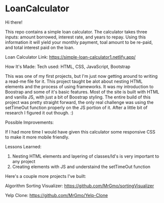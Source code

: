 # LoanCalculator

Hi there!

This repo contains a simple loan calculator. The calculator takes three inputs: amount borrowed, interest rate, and years to repay. Using this information it will yield your monthly payment, toal amount to be re-paid, and total interest paid on the loan.

Loan Calculator Link: https://simple-loan-calculator1.netlify.app/

How It's Made:
Tech used: HTML, CSS, JavaScript, Bootstrap

This was one of my first projects, but I'm just now getting around to writing a read-me file for it. This project taught be alot about nesting HTML elements and the process of using frameworks. It was my introduction to Boostrap and some of it's basic features. Most of the site is built with HTML and vanilla JS, with just a bit of Boostrap styling. The entire build of this project was pretty straight forward, the only real challenge was using the setTimeOut function properly on the JS portion of it. After a little bit of research I figured it out though. :)

Possible Improvements:

If I had more time I would have given this calculator some responsive CSS to make it more mobile friendly.

Lessons Learned:

1. Nesting HTML elements and layering of classes/Id's is very important to any project
2. Creating elements with JS and understaind the setTimeOut function


Here's a couple more projects I've built: 

Algorithm Sorting Visualizer: https://github.com/MrGmo/sortingVisualizer

Yelp Clone: https://github.com/MrGmo/Yelp-Clone

